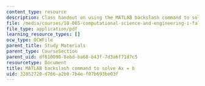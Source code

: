 ```yaml
---
content_type: resource
description: Class handout on using the MATLAB backslash command to solve Ax = b.
file: /media/courses/18-085-computational-science-and-engineering-i-fall-2008/32852720d766a2b07b4ef07b693be03f_backslash.pdf
file_type: application/pdf
learning_resource_types: []
ocw_type: OCWFile
parent_title: Study Materials
parent_type: CourseSection
parent_uid: df610098-8ebd-ba68-b43f-7d3a6f71d7c5
resourcetype: Document
title: MATLAB backslash command to solve Ax = b
uid: 32852720-d766-a2b0-7b4e-f07b693be03f
---
```

